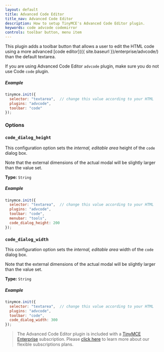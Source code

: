 ```yaml
---
layout: default
title: Advanced Code Editor
title_nav: Advanced Code Editor
description: How to setup TinyMCE's Advanced Code Editor plugin.
keywords: code advcode codemirror
controls: toolbar button, menu item
---
```


This plugin adds a toolbar button that allows a user to edit the HTML code using a more advanced [code editor]({{ site.baseurl }}/enterprise/advcode/) than the default textarea.

If you are using Advanced Code Editor `advcode` plugin, make sure you do not use Code `code` plugin.

##### Example

```js
tinymce.init({
  selector: "textarea",  // change this value according to your HTML
  plugins: "advcode",
  toolbar: "code"
});
```

### Options

### `code_dialog_height`

This configuration option sets the *internal, editable area* height of the `code` dialog box.

Note that the external dimensions of the actual modal will be slightly larger than the value set.

**Type:** `String`

##### Example

```js
tinymce.init({
  selector: "textarea",  // change this value according to your HTML
  plugins: "advcode",
  toolbar: "code",
  menubar: "tools",
  code_dialog_height: 200
});
```

### `code_dialog_width`

This configuration option sets the *internal, editable area* width of the `code` dialog box.

Note that the external dimensions of the actual modal will be slightly larger than the value set.

**Type:** `String`

##### Example

```js
tinymce.init({
  selector: "textarea",  // change this value according to your HTML
  plugins: "advcode",
  toolbar: "code",
  code_dialog_width: 300
});
```

> The Advanced Code Editor plugin is included with a [TinyMCE Enterprise]({{site.pricingpage}}) subscription. Please [click here]({{site.pricingpage}}) to learn more about our flexible subscriptions plans.
